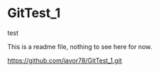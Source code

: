 GitTest_1
=========

test


This is a readme file, nothing to see here for now.

https://github.com/iavor78/GitTest_1.git
